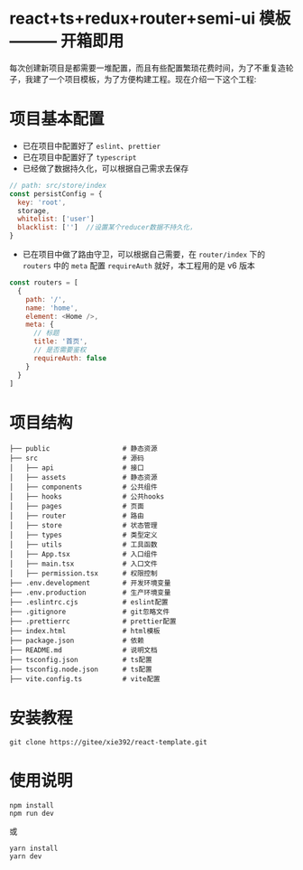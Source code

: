 # react+ts+redux+router+semi-ui 模板 ——— 开箱即用

每次创建新项目是都需要一堆配置，而且有些配置繁琐花费时间，为了不重复造轮子，我建了一个项目模板，为了方便构建工程。现在介绍一下这个工程:

# 项目基本配置

- 已在项目中配置好了 `eslint`、`prettier`
- 已在项目中配置好了 `typescript`
- 已经做了数据持久化，可以根据自己需求去保存
```js
// path: src/store/index
const persistConfig = {
  key: 'root',
  storage,
  whitelist: ['user']
  blacklist: ['']  //设置某个reducer数据不持久化，
}
```
- 已在项目中做了路由守卫，可以根据自己需要，在 `router/index` 下的 `routers` 中的 `meta` 配置 `requireAuth` 就好，本工程用的是 v6 版本

```js
const routers = [
  {
    path: '/',
    name: 'home',
    element: <Home />,
    meta: {
      // 标题
      title: '首页',
      // 是否需要鉴权
      requireAuth: false
    }
  }
]
```

# 项目结构

```shell
├── public                  # 静态资源
├── src                     # 源码
│   ├── api                 # 接口
│   ├── assets              # 静态资源
│   ├── components          # 公共组件
│   ├── hooks               # 公共hooks
│   ├── pages               # 页面
│   ├── router              # 路由
│   ├── store               # 状态管理
│   ├── types               # 类型定义
│   ├── utils               # 工具函数
│   ├── App.tsx             # 入口组件
│   ├── main.tsx            # 入口文件
│   ├── permission.tsx      # 权限控制
├── .env.development        # 开发环境变量
├── .env.production         # 生产环境变量
├── .eslintrc.cjs           # eslint配置
├── .gitignore              # git忽略文件
├── .prettierrc             # prettier配置
├── index.html              # html模板
├── package.json            # 依赖
├── README.md               # 说明文档
├── tsconfig.json           # ts配置
├── tsconfig.node.json      # ts配置
├── vite.config.ts          # vite配置
```

# 安装教程

```shell
git clone https://gitee/xie392/react-template.git
```

# 使用说明

```shell
npm install
npm run dev
```

或

```shell
yarn install
yarn dev
```
